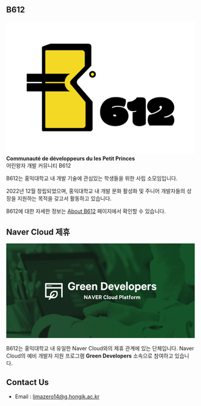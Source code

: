 ## B612
<img src="https://raw.githubusercontent.com/HongikB612/.github/main/asset/logo_origin.png" alt="b612 logo"> <br>
**Communauté de développeurs du les Petit Princes** <br>
어린왕자 개발 커뮤니티 B612

B612는 홍익대학교 내 개발 기술에 관심있는 학생들을 위한 사립 소모임입니다.

2022년 12월 창립되었으며, 홍익대학교 내 개발 문화 활성화 및 주니어 개발자들의 성장을 지원하는 목적을 갖고서 활동하고 있습니다.

B612에 대한 자세한 정보는 [About B612](https://hongik-b612.notion.site/About-B612-6fba9fb0ec6c4a58bb1ed58b7b7dd641?pvs=4) 페이지에서 확인할 수 있습니다.
## Naver Cloud 제휴

<p align="center">
<img src="https://raw.githubusercontent.com/HongikB612/.github/main/asset/greendev-img.png" alt="greendevelopers image" >
</p>

B612는 홍익대학교 내 유일한 Naver Cloud와의 제휴 관계에 있는 단체입니다. Naver Cloud의 예비 개발자 지원 프로그램 **Green Developers** 소속으로 참여하고 있습니다.

## Contact Us
- Email : limazero14@g.hongik.ac.kr
